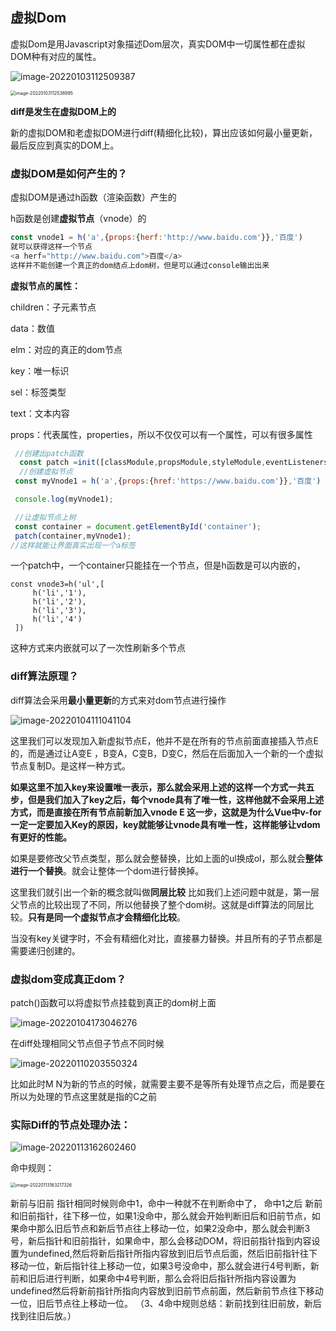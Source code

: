 ## 虚拟Dom

虚拟Dom是用Javascript对象描述Dom层次，真实DOM中一切属性都在虚拟DOM种有对应的属性。

![image-20220103112509387](C:\Users\11791\AppData\Roaming\Typora\typora-user-images\image-20220103112509387.png)

<img src="C:\Users\11791\AppData\Roaming\Typora\typora-user-images\image-20220103112538995.png" alt="image-20220103112538995" style="zoom:50%;" />

**diff是发生在虚拟DOM上的**

新的虚拟DOM和老虚拟DOM进行diff(精细化比较)，算出应该如何最小量更新，最后反应到真实的DOM上。

### 虚拟DOM是如何产生的？

虚拟DOM是通过h函数（渲染函数）产生的

h函数是创建**虚拟节点**（vnode）的

```js
const vnode1 = h('a',{props:{herf:'http://www.baidu.com'}},'百度')
就可以获得这样一个节点
<a herf="http://www.baidu.com">百度</a>
这样并不能创建一个真正的dom结点上dom树，但是可以通过console输出出来

```

**虚拟节点的属性：**

children：子元素节点

data：数值

elm：对应的真正的dom节点

key：唯一标识

sel：标签类型

text：文本内容

props：代表属性，properties，所以不仅仅可以有一个属性，可以有很多属性

```js
 //创建出patch函数
  const patch =init([classModule,propsModule,styleModule,eventListenersModule]);
  //创建虚拟节点
 const myVnode1 = h('a',{props:{href:'https://www.baidu.com'}},'百度')

 console.log(myVnode1);

 //让虚拟节点上树
 const container = document.getElementById('container');
 patch(container,myVnode1);
//这样就能让界面真实出现一个a标签
```

一个patch中，一个container只能挂在一个节点，但是h函数是可以内嵌的，

```
const vnode3=h('ul',[
     h('li','1'),
     h('li','2'),
     h('li','3'),
     h('li','4')
 ])
```

这种方式来内嵌就可以了一次性刷新多个节点

### diff算法原理？

diff算法会采用**最小量更新**的方式来对dom节点进行操作

![image-20220104111041104](C:\Users\11791\AppData\Roaming\Typora\typora-user-images\image-20220104111041104.png)

这里我们可以发现加入新虚拟节点E，他并不是在所有的节点前面直接插入节点E的，而是通过让A变E ，B变A，C变B，D变C，然后在后面加入一个新的一个虚拟节点复制D。是这样一种方式。

**如果这里不加入key来设置唯一表示，那么就会采用上述的这样一个方式一共五步，但是我们加入了key之后，每个vnode具有了唯一性，这样他就不会采用上述方式，而是直接在所有节点前新加入vnode E 这一步，这就是为什么Vue中v-for一定一定要加入Key的原因，key就能够让vnode具有唯一性，这样能够让vdom有更好的性能。**

如果是要修改父节点类型，那么就会整替换，比如上面的ul换成ol，那么就会**整体进行一个替换**。就会让整体一个dom进行替换掉。

这里我们就引出一个新的概念就叫做**同层比较** 比如我们上述问题中就是，第一层父节点的比较出现了不同，所以他替换了整个dom树。这就是diff算法的同层比较。**只有是同一个虚拟节点才会精细化比较**。

当没有key关键字时，不会有精细化对比，直接暴力替换。并且所有的子节点都是需要递归创建的。





### 虚拟dom变成真正dom？

patch()函数可以将虚拟节点挂载到真正的dom树上面

![image-20220104173046276](C:\Users\11791\AppData\Roaming\Typora\typora-user-images\image-20220104173046276.png)





在diff处理相同父节点但子节点不同时候

![image-20220110203550324](C:\Users\11791\AppData\Roaming\Typora\typora-user-images\image-20220110203550324.png)

比如此时M N为新的节点的时候，就需要主要不是等所有处理节点之后，而是要在所以为处理的节点这里就是指的C之前



### 实际Diff的节点处理办法：

![image-20220113162602460](C:\Users\11791\AppData\Roaming\Typora\typora-user-images\image-20220113162602460.png)

命中规则：

<img src="C:\Users\11791\AppData\Roaming\Typora\typora-user-images\image-20220113163217326.png" alt="image-20220113163217326" style="zoom:50%;" />



新前与旧前 指针相同时候则命中1，命中一种就不在判断命中了， 命中1之后 新前和旧前指针，往下移一位，如果1没命中，那么就会开始判断旧后和旧前节点，如果命中那么旧后节点和新后节点往上移动一位，如果2没命中，那么就会判断3号，新后指针和旧前指针，如果命中，那么会移动DOM，将旧前指针指到内容设置为undefined,然后将新后指针所指内容放到旧后节点后面，然后旧前指针往下移动一位，新后指针往上移动一位，如果3号没命中，那么就会进行4号判断，新前和旧后进行判断，如果命中4号判断，那么会将旧后指针所指内容设置为undefined然后将新前指针所指向内容放到旧前节点前面，然后新前节点往下移动一位，旧后节点往上移动一位。
（3、4命中规则总结：新前找到往旧前放，新后找到往旧后放。）

